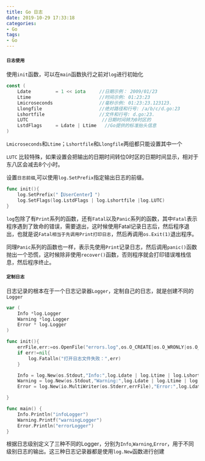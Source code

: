 ```yaml
---
title: Go 日志
date: 2019-10-29 17:33:18
categories:
- Go
tags:
- Go
---
```

#### **`日志使用`**
使用`init`函数，可以在`main`函数执行之前对`log`进行初始化
```go
const (
	Ldate         = 1 << iota     //日期示例： 2009/01/23
	Ltime                         //时间示例: 01:23:23
	Lmicroseconds                 //毫秒示例: 01:23:23.123123.
	Llongfile                     //绝对路径和行号: /a/b/c/d.go:23
	Lshortfile                    //文件和行号: d.go:23.
	LUTC                           //日期时间转为0时区的
	LstdFlags     = Ldate | Ltime   //Go提供的标准抬头信息
)
```
`Lmicroseconds`和`Ltime`；`Lshortfile`和`Llongfile`两组都只能设置其中一个

`LUTC` 比较特殊，如果设置会把输出的日期时间转位0时区的日期时间显示，相对于东八区会减去8个小时。

设置`日志前缀`,可以使用`log.SetPrefix`指定输出日志的前缀。
```go
func init(){
	log.SetPrefix("【UserCenter】")
	log.SetFlags(log.LstdFlags | log.Lshortfile |log.LUTC)
}
```
`log`包除了有`Print`系列的函数，还有`Fatal`以及`Panic`系列的函数，其中`Fatal`表示程序遇到了致命的错误，需要退出，这时候使用Fatal记录日志后，然后程序退出，也就是说`Fatal相当于先调用Print打印日志`，然后再调用`os.Exit(1)`退出程序。

同理`Panic`系列的函数也一样，表示先使用`Print`记录日志，然后调用`panic()`函数抛出一个恐慌，这时候除非使用`recover()`函数，否则程序就会打印错误堆栈信息，然后程序终止。

#### **`定制日志`**
日志记录的根本在于一个日志记录器`Logger`，定制自己的日志，就是创建不同的`Logger`
```go
var (
	Info *log.Logger
	Warning *log.Logger
	Error * log.Logger
)

func init(){
	errFile,err:=os.OpenFile("errors.log",os.O_CREATE|os.O_WRONLY|os.O_APPEND,0666)
	if err!=nil{
		log.Fatalln("打开日志文件失败：",err)
	}

	Info = log.New(os.Stdout,"Info:",log.Ldate | log.Ltime | log.Lshortfile)
	Warning = log.New(os.Stdout,"Warning:",log.Ldate | log.Ltime | log.Lshortfile)
	Error = log.New(io.MultiWriter(os.Stderr,errFile),"Error:",log.Ldate | log.Ltime | log.Lshortfile)

}

func main() {
	Info.Println("infoLogger")
	Warning.Printf("warningLogger")
	Error.Println("errorLogger")
}
```
根据日志级别定义了三种不同的Logger，分别为`Info`,`Warning`,`Error`，用于不同级别日志的输出。这三种日志记录器都是使用`log.New`函数进行创建